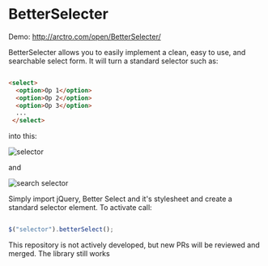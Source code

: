 # BetterSelecter

Demo: http://arctro.com/open/BetterSelecter/

BetterSelecter allows you to easily implement a clean, easy to use, and searchable select form. It will turn a standard selector such as:

```html

<select>
  <option>Op 1</option>
  <option>Op 2</option>
  <option>Op 3</option>
  ...
 </select>

 ```

 into this:

 ![selector](https://i.imgur.com/gV7HO5L.png)

 and

 ![search selector](https://i.imgur.com/2274uSH.png)

 Simply import jQuery, Better Select and it's stylesheet and create a standard selector element. To activate call:

 ```javascript

 $("selector").betterSelect();

 ```

This repository is not actively developed, but new PRs will be reviewed and merged. The library still works
